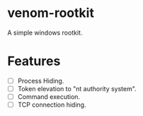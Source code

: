 # venom-rootkit
A simple windows rootkit.

# Features

- [ ] Process Hiding.
- [ ] Token elevation to "nt authority system".
- [ ] Command execution.
- [ ] TCP connection hiding.
